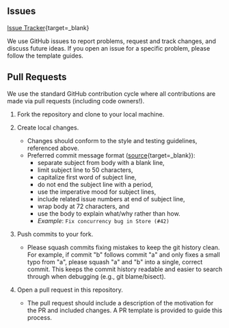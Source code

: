 ## Issues

[Issue Tracker](https://github.com/proxystore/taps/issues){target=_blank}

We use GitHub issues to report problems, request and track changes, and discuss future ideas.
If you open an issue for a specific problem, please follow the template guides.

## Pull Requests

We use the standard GitHub contribution cycle where all contributions are made via pull requests (including code owners!).

1. Fork the repository and clone to your local machine.
2. Create local changes.
    - Changes should conform to the style and testing guidelines, referenced above.
    - Preferred commit message format ([source](https://cbea.ms/git-commit/){target=_blank}):
        * separate subject from body with a blank line,
        * limit subject line to 50 characters,
        * capitalize first word of subject line,
        * do not end the subject line with a period,
        * use the imperative mood for subject lines,
        * include related issue numbers at end of subject line,
        * wrap body at 72 characters, and
        * use the body to explain what/why rather than how.
        * *Example*: `Fix concurrency bug in Store (#42)`

3. Push commits to your fork.
    - Please squash commits fixing mistakes to keep the git history clean.
      For example, if commit "b" follows commit "a" and only fixes a small typo from "a", please squash "a" and "b" into a single, correct commit.
      This keeps the commit history readable and easier to search through when debugging (e.g., git blame/bisect).
4. Open a pull request in this repository.
    - The pull request should include a description of the motivation for the PR and included changes.
      A PR template is provided to guide this process.
